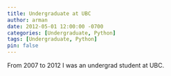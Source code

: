 ```yaml
---
title: Undergraduate at UBC
author: arman
date: 2012-05-01 12:00:00 -0700
categories: [Undergraduate, Python]
tags: [Undergraduate, Python]
pin: false
---
```

From 2007 to 2012 I was an undergrad student at UBC. 